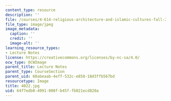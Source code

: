 ```yaml
---
content_type: resource
description: ''
file: /courses/4-614-religious-architecture-and-islamic-cultures-fall-2002/64f7edb04091008fb45ffb021ecd820a_4022.jpg
file_type: image/jpeg
image_metadata:
  caption: ''
  credit: ''
  image-alt: ''
learning_resource_types:
- Lecture Notes
license: https://creativecommons.org/licenses/by-nc-sa/4.0/
ocw_type: OCWImage
parent_title: Lecture Notes
parent_type: CourseSection
parent_uid: 68abeaab-4eff-532c-e858-18d3ffb567bd
resourcetype: Image
title: 4022.jpg
uid: 64f7edb0-4091-008f-b45f-fb021ecd820a
---
```

